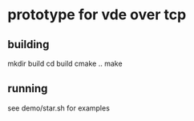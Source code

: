 # prototype for vde over tcp

## building
mkdir build
cd build
cmake ..
make

## running
see demo/star.sh for examples
